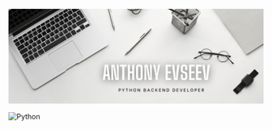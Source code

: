 ![Header](https://github.com/AnthonyEvseev/AnthonyEvseev/blob/main/assets/header.png)

![Python](https://img.shields.io/badge/Python-090909)